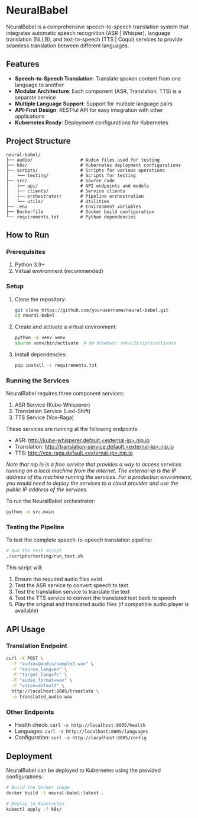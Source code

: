 # NeuralBabel

NeuralBabel is a comprehensive speech-to-speech translation system that integrates automatic speech recognition (ASR | Whisper), language translation (NLLB), and text-to-speech (TTS | Coqui) services to provide seamless translation between different languages.

## Features

- **Speech-to-Speech Translation**: Translate spoken content from one language to another
- **Modular Architecture**: Each component (ASR, Translation, TTS) is a separate service
- **Multiple Language Support**: Support for multiple language pairs
- **API-First Design**: RESTful API for easy integration with other applications
- **Kubernetes Ready**: Deployment configurations for Kubernetes

## Project Structure

```
neural-babel/
├── audio/                  # Audio files used for testing
├── k8s/                    # Kubernetes deployment configurations
├── scripts/                # Scripts for various operations
│   └── testing/            # Scripts for testing
├── src/                    # Source code
│   ├── api/                # API endpoints and models
│   ├── clients/            # Service clients
│   ├── orchestrator/       # Pipeline orchestration
│   └── utils/              # Utilities
├── .env                    # Environment variables
├── Dockerfile              # Docker build configuration
└── requirements.txt        # Python dependencies
```

## How to Run

### Prerequisites

1. Python 3.9+
2. Virtual environment (recommended)

### Setup

1. Clone the repository:
   ```bash
   git clone https://github.com/yourusername/neural-babel.git
   cd neural-babel
   ```

2. Create and activate a virtual environment:
   ```bash
   python -m venv venv
   source venv/bin/activate  # On Windows: venv\Scripts\activate
   ```

3. Install dependencies:
   ```bash
   pip install -r requirements.txt
   ```

### Running the Services

NeuralBabel requires three component services:

1. ASR Service (Kube-Whisperer)
2. Translation Service (Lexi-Shift)
3. TTS Service (Vox-Raga)

These services are running at the following endpoints:
- ASR: http://kube-whisperer.default.<external-ip>.nip.io
- Translation: http://translation-service.default.<external-ip>.nip.io
- TTS: http://vox-raga.default.<external-ip>.nip.io

*Note that nip.io is a free service that provides a way to access services running on a local machine from the internet. The external-ip is the IP address of the machine running the services. For a production environment, you would need to deploy the services to a cloud provider and use the public IP address of the services.*

To run the NeuralBabel orchestrator:

```bash
python -m src.main
```

### Testing the Pipeline

To test the complete speech-to-speech translation pipeline:

```bash
# Run the test script
./scripts/testing/run_test.sh
```

This script will:
1. Ensure the required audio files exist
2. Test the ASR service to convert speech to text
3. Test the translation service to translate the text
4. Test the TTS service to convert the translated text back to speech
5. Play the original and translated audio files (if compatible audio player is available)

## API Usage

### Translation Endpoint

```bash
curl -X POST \
  -F "audio=@audio/sample1.wav" \
  -F "source_lang=en" \
  -F "target_lang=fr" \
  -F "audio_format=wav" \
  -F "voice=default" \
  http://localhost:8005/translate \
  -o translated_audio.wav
```

### Other Endpoints

- Health check: `curl -s http://localhost:8005/health`
- Languages: `curl -s http://localhost:8005/languages`
- Configuration: `curl -s http://localhost:8005/config`

## Deployment

NeuralBabel can be deployed to Kubernetes using the provided configurations:

```bash
# Build the Docker image
docker build -t neural-babel:latest .

# Deploy to Kubernetes
kubectl apply -f k8s/
```